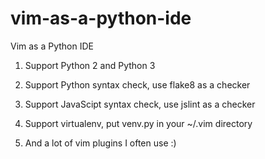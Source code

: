 # vim-as-a-python-ide

Vim as a Python IDE

1) Support Python 2 and Python 3

2) Support Python syntax check, use flake8 as a checker

3) Support JavaScipt syntax check, use jslint as a checker

4) Support virtualenv, put venv.py in your ~/.vim directory

5) And a lot of vim plugins I often use :)
